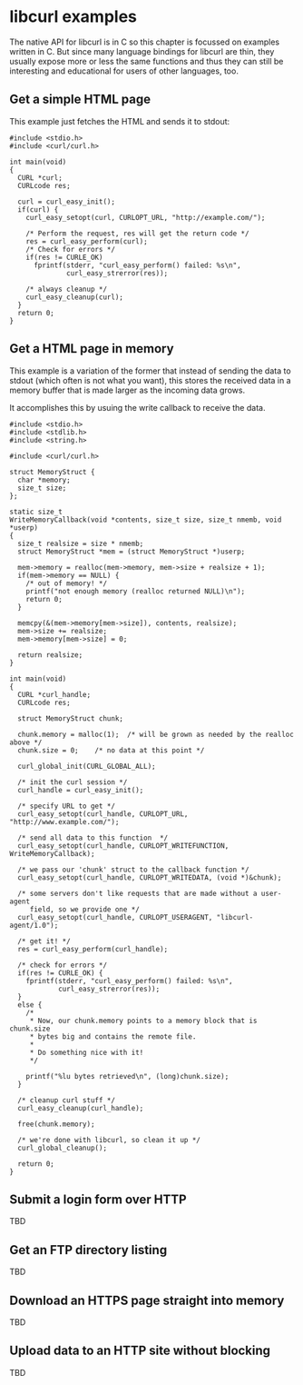 # libcurl examples

The native API for libcurl is in C so this chapter is focussed on examples
written in C. But since many language bindings for libcurl are thin, they
usually expose more or less the same functions and thus they can still be
interesting and educational for users of other languages, too.

## Get a simple HTML page

This example just fetches the HTML and sends it to stdout:

    #include <stdio.h>
    #include <curl/curl.h>

    int main(void)
    {
      CURL *curl;
      CURLcode res;

      curl = curl_easy_init();
      if(curl) {
        curl_easy_setopt(curl, CURLOPT_URL, "http://example.com/");

        /* Perform the request, res will get the return code */
        res = curl_easy_perform(curl);
        /* Check for errors */
        if(res != CURLE_OK)
          fprintf(stderr, "curl_easy_perform() failed: %s\n",
                  curl_easy_strerror(res));

        /* always cleanup */
        curl_easy_cleanup(curl);
      }
      return 0;
    }

## Get a HTML page in memory

This example is a variation of the former that instead of sending the data to
stdout (which often is not what you want), this stores the received data in a
memory buffer that is made larger as the incoming data grows.

It accomplishes this by usuing the write callback to receive the data.

    #include <stdio.h>
    #include <stdlib.h>
    #include <string.h>

    #include <curl/curl.h>

    struct MemoryStruct {
      char *memory;
      size_t size;
    };

    static size_t
    WriteMemoryCallback(void *contents, size_t size, size_t nmemb, void *userp)
    {
      size_t realsize = size * nmemb;
      struct MemoryStruct *mem = (struct MemoryStruct *)userp;

      mem->memory = realloc(mem->memory, mem->size + realsize + 1);
      if(mem->memory == NULL) {
        /* out of memory! */
        printf("not enough memory (realloc returned NULL)\n");
        return 0;
      }

      memcpy(&(mem->memory[mem->size]), contents, realsize);
      mem->size += realsize;
      mem->memory[mem->size] = 0;

      return realsize;
    }

    int main(void)
    {
      CURL *curl_handle;
      CURLcode res;

      struct MemoryStruct chunk;

      chunk.memory = malloc(1);  /* will be grown as needed by the realloc above */
      chunk.size = 0;    /* no data at this point */

      curl_global_init(CURL_GLOBAL_ALL);

      /* init the curl session */
      curl_handle = curl_easy_init();

      /* specify URL to get */
      curl_easy_setopt(curl_handle, CURLOPT_URL, "http://www.example.com/");

      /* send all data to this function  */
      curl_easy_setopt(curl_handle, CURLOPT_WRITEFUNCTION, WriteMemoryCallback);

      /* we pass our 'chunk' struct to the callback function */
      curl_easy_setopt(curl_handle, CURLOPT_WRITEDATA, (void *)&chunk);

      /* some servers don't like requests that are made without a user-agent
         field, so we provide one */
      curl_easy_setopt(curl_handle, CURLOPT_USERAGENT, "libcurl-agent/1.0");

      /* get it! */
      res = curl_easy_perform(curl_handle);

      /* check for errors */
      if(res != CURLE_OK) {
        fprintf(stderr, "curl_easy_perform() failed: %s\n",
                curl_easy_strerror(res));
      }
      else {
        /*
         * Now, our chunk.memory points to a memory block that is chunk.size
         * bytes big and contains the remote file.
         *
         * Do something nice with it!
         */

        printf("%lu bytes retrieved\n", (long)chunk.size);
      }

      /* cleanup curl stuff */
      curl_easy_cleanup(curl_handle);

      free(chunk.memory);

      /* we're done with libcurl, so clean it up */
      curl_global_cleanup();

      return 0;
    }

## Submit a login form over HTTP

TBD

## Get an FTP directory listing

TBD

## Download an HTTPS page straight into memory

TBD

## Upload data to an HTTP site without blocking

TBD
